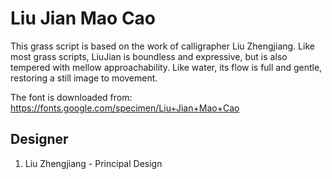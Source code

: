 # Liu Jian Mao Cao
This grass script is based on the work of calligrapher Liu Zhengjiang. Like most
grass scripts, LiuJian is boundless and expressive, but is also tempered with
mellow approachability. Like water, its flow is full and gentle, restoring a
still image to movement.

The font is downloaded from:
https://fonts.google.com/specimen/Liu+Jian+Mao+Cao




## Designer
1. Liu Zhengjiang - Principal Design
